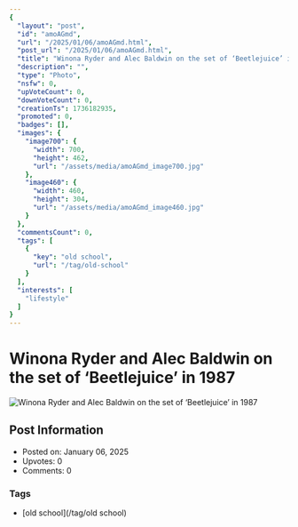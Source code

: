 ```yaml
---
{
  "layout": "post",
  "id": "amoAGmd",
  "url": "/2025/01/06/amoAGmd.html",
  "post_url": "/2025/01/06/amoAGmd.html",
  "title": "Winona Ryder and Alec Baldwin on the set of ‘Beetlejuice’ in 1987",
  "description": "",
  "type": "Photo",
  "nsfw": 0,
  "upVoteCount": 0,
  "downVoteCount": 0,
  "creationTs": 1736182935,
  "promoted": 0,
  "badges": [],
  "images": {
    "image700": {
      "width": 700,
      "height": 462,
      "url": "/assets/media/amoAGmd_image700.jpg"
    },
    "image460": {
      "width": 460,
      "height": 304,
      "url": "/assets/media/amoAGmd_image460.jpg"
    }
  },
  "commentsCount": 0,
  "tags": [
    {
      "key": "old school",
      "url": "/tag/old-school"
    }
  ],
  "interests": [
    "lifestyle"
  ]
}
---
```


# Winona Ryder and Alec Baldwin on the set of ‘Beetlejuice’ in 1987

![Winona Ryder and Alec Baldwin on the set of ‘Beetlejuice’ in 1987](/assets/media/amoAGmd_image700.jpg)

## Post Information

- Posted on: January 06, 2025
- Upvotes: 0
- Comments: 0

### Tags

- [old school](/tag/old school)
